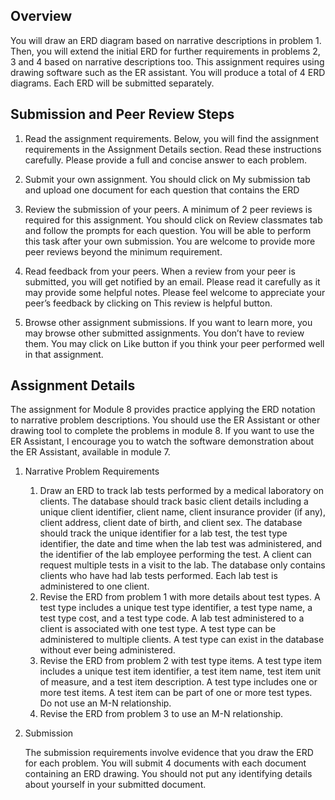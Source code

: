 ## Overview ##

You will draw an ERD diagram based on narrative descriptions in problem 1. Then, you will extend the initial ERD for further requirements in problems 2, 3 and 4 based on narrative descriptions too. This assignment requires using drawing software such as the ER assistant. You will produce a total of 4 ERD diagrams. Each ERD will be submitted separately.

## Submission and Peer Review Steps ##

1. Read the assignment requirements. Below, you will find the assignment requirements in the Assignment Details section. Read these instructions carefully. Please provide a full and concise answer to each problem.

2. Submit your own assignment. You should click on My submission tab and upload one document for each question that contains the ERD

3. Review the submission of your peers. A minimum of 2 peer reviews is required for this assignment. You should click on Review classmates tab and follow the prompts for each question. You will be able to perform this task after your own submission. You are welcome to provide more peer reviews beyond the minimum requirement.

4. Read feedback from your peers. When a review from your peer is submitted, you will get notified by an email. Please read it carefully as it may provide some helpful notes. Please feel welcome to appreciate your peer’s feedback by clicking on This review is helpful button.

5. Browse other assignment submissions. If you want to learn more, you may browse other submitted assignments. You don’t have to review them. You may click on Like button if you think your peer performed well in that assignment.

## Assignment Details ##

The assignment for Module 8 provides practice applying the ERD notation to narrative problem descriptions. You should use the ER Assistant or other drawing tool to complete the problems in module 8. If you want to use the ER Assistant, I encourage you to watch the software demonstration about the ER Assistant, available in module 7.

1. Narrative Problem Requirements

	1. Draw an ERD to track lab tests performed by a medical laboratory on clients. The database should track basic client details including a unique client identifier, client name, client insurance provider (if any), client address, client date of birth, and client sex. The database should track the unique identifier for a lab test, the test type identifier, the date and time when the lab test was administered, and the identifier of the lab employee performing the test. A client can request multiple tests in a visit to the lab. The database only contains clients who have had lab tests performed. Each lab test is administered to one client.
	2. Revise the ERD from problem 1 with more details about test types. A test type includes a unique test type identifier, a test type name, a test type cost, and a test type code. A lab test administered to a client is associated with one test type. A test type can be administered to multiple clients. A test type can exist in the database without ever being administered.
	3. Revise the ERD from problem 2 with test type items. A test type item includes a unique test item identifier, a test item name, test item unit of measure, and a test item description. A test type includes one or more test items. A test item can be part of one or more test types. Do not use an M-N relationship.
	4. Revise the ERD from problem 3 to use an M-N relationship.
2. Submission

	The submission requirements involve evidence that you draw the ERD for each problem. You will submit 4 documents with each document containing an ERD drawing. You should not put any identifying details about yourself in your submitted document.
